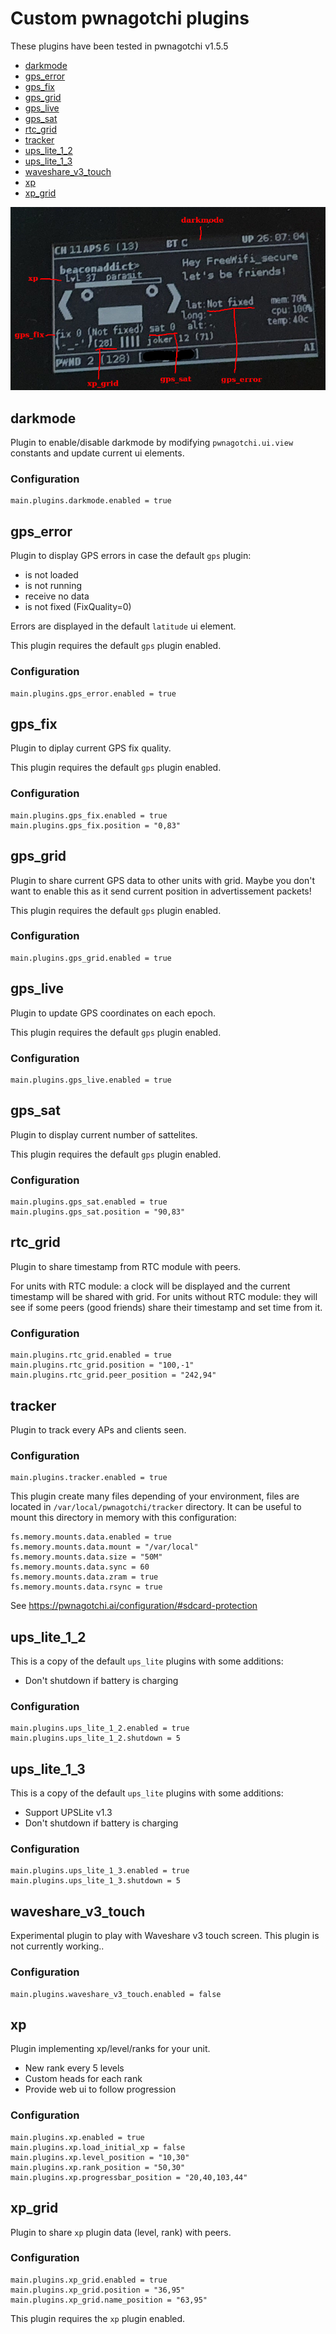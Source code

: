 # Custom pwnagotchi plugins

These plugins have been tested in pwnagotchi v1.5.5

- [darkmode](#darkmode)
- [gps_error](#gps_error)
- [gps_fix](#gps_fix)
- [gps_grid](#gps_grid)
- [gps_live](#gps_live)
- [gps_sat](#gps_sat)
- [rtc_grid](#rtc_grid)
- [tracker](#tracker)
- [ups_lite_1_2](#ups_lite_1_2)
- [ups_lite_1_3](#ups_lite_1_3)
- [waveshare_v3_touch](#waveshare_v3_touch)
- [xp](#xp)
- [xp_grid](#xp_grid)

![demo](/pwnagotchi1.jpg)

## darkmode

Plugin to enable/disable darkmode by modifying `pwnagotchi.ui.view` constants and update current ui elements.

### Configuration

```
main.plugins.darkmode.enabled = true
```

## gps_error

Plugin to display GPS errors in case the default `gps` plugin:
- is not loaded
- is not running
- receive no data
- is not fixed (FixQuality=0)

Errors are displayed in the default `latitude` ui element.

This plugin requires the default `gps` plugin enabled.

### Configuration

```
main.plugins.gps_error.enabled = true
```

## gps_fix

Plugin to diplay current GPS fix quality.

This plugin requires the default `gps` plugin enabled.

### Configuration

```
main.plugins.gps_fix.enabled = true
main.plugins.gps_fix.position = "0,83"
```

## gps_grid

Plugin to share current GPS data to other units with grid. 
Maybe you don't want to enable this as it send current position in advertissement packets!

This plugin requires the default `gps` plugin enabled.

### Configuration

```
main.plugins.gps_grid.enabled = true
```

## gps_live

Plugin to update GPS coordinates on each epoch.

This plugin requires the default `gps` plugin enabled.

### Configuration

```
main.plugins.gps_live.enabled = true
```

## gps_sat

Plugin to display current number of sattelites.

This plugin requires the default `gps` plugin enabled.

### Configuration

```
main.plugins.gps_sat.enabled = true
main.plugins.gps_sat.position = "90,83"
```

## rtc_grid

Plugin to share timestamp from RTC module with peers.

For units with RTC module: a clock will be displayed and the current timestamp will be shared with grid.
For units without RTC module: they will see if some peers (good friends) share their timestamp and set time from it.

### Configuration

```
main.plugins.rtc_grid.enabled = true
main.plugins.rtc_grid.position = "100,-1"
main.plugins.rtc_grid.peer_position = "242,94"
```

## tracker

Plugin to track every APs and clients seen.

### Configuration

```
main.plugins.tracker.enabled = true
```

This plugin create many files depending of your environment, files are located in `/var/local/pwnagotchi/tracker` directory. It can be useful to mount this directory in memory with this configuration:

```
fs.memory.mounts.data.enabled = true
fs.memory.mounts.data.mount = "/var/local"
fs.memory.mounts.data.size = "50M"
fs.memory.mounts.data.sync = 60
fs.memory.mounts.data.zram = true
fs.memory.mounts.data.rsync = true
```

See https://pwnagotchi.ai/configuration/#sdcard-protection

## ups_lite_1_2

This is a copy of the default `ups_lite` plugins with some additions:
- Don't shutdown if battery is charging

### Configuration

```
main.plugins.ups_lite_1_2.enabled = true
main.plugins.ups_lite_1_2.shutdown = 5
```

## ups_lite_1_3

This is a copy of the default `ups_lite` plugins with some additions:
- Support UPSLite v1.3
- Don't shutdown if battery is charging

### Configuration

```
main.plugins.ups_lite_1_3.enabled = true
main.plugins.ups_lite_1_3.shutdown = 5
```

## waveshare_v3_touch

Experimental plugin to play with Waveshare v3 touch screen. 
This plugin is not currently working..

### Configuration

```
main.plugins.waveshare_v3_touch.enabled = false
```

## xp

Plugin implementing xp/level/ranks for your unit.

- New rank every 5 levels
- Custom heads for each rank
- Provide web ui to follow progression

### Configuration

```
main.plugins.xp.enabled = true
main.plugins.xp.load_initial_xp = false
main.plugins.xp.level_position = "10,30"
main.plugins.xp.rank_position = "50,30"
main.plugins.xp.progressbar_position = "20,40,103,44"
```

## xp_grid

Plugin to share `xp` plugin data (level, rank) with peers.

### Configuration

```
main.plugins.xp_grid.enabled = true
main.plugins.xp_grid.position = "36,95"
main.plugins.xp_grid.name_position = "63,95"
```

This plugin requires the `xp` plugin enabled.

